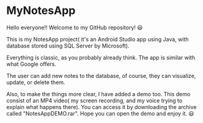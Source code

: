 # MyNotesApp
Hello everyone!! Welcome to my GitHub repository! 😃

This is my NotesApp project( it's an Android Studio app using Java, with database stored using SQL Server by Microsoft).

Everything is classic, as you probably already think. The app is similar with what Google offers.

The user can add new notes to the database, of course, they can visualize, update, or delete them.

Also, to make the things more clear, I have added a demo too.
This demo consist of an MP4 video( my screen recording, and my voice trying to explain what happens there).
You can access it by downloading the archive called "NotesAppDEMO.rar".
Hope you can open the demo and enjoy it. 😃
